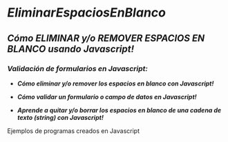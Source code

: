 # **_EliminarEspaciosEnBlanco_**

## **_Cómo ELIMINAR y/o REMOVER ESPACIOS EN BLANCO usando Javascript!_**

### **_Validación de formularios en Javascript:_**

- **_Cómo eliminar y/o remover los espacios en blanco con Javascript!_**

- **_Cómo validar un formulario o campo de datos en Javascript!_**

- **_Aprende a quitar y/o borrar los espacios en blanco de una cadena de texto (string) con Javascript!_**

Ejemplos de programas creados en Javascript
